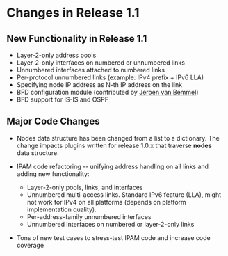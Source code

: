 # Changes in Release 1.1

## New Functionality in Release 1.1

* Layer-2-only address pools
* Layer-2-only interfaces on numbered or unnumbered links
* Unnumbered interfaces attached to numbered links
* Per-protocol unnumbered links (example: IPv4 prefix + IPv6 LLA)
* Specifying node IP address as N-th IP address on the link
* BFD configuration module (contributed by [Jeroen van Bemmel](https://github.com/jbemmel))
* BFD support for IS-IS and OSPF

## Major Code Changes

* Nodes data structure has been changed from a list to a dictionary. The change impacts plugins written for release 1.0.x that traverse **nodes** data structure.
* IPAM code refactoring -- unifying address handling on all links and adding new functionality:

	* Layer-2-only pools, links, and interfaces
	* Unnumbered multi-access links. Standard IPv6 feature (LLA), might not work for IPv4 on all platforms (depends on platform implementation quality).
	* Per-address-family unnumbered interfaces
	* Unnumbered interfaces on numbered or layer-2-only links

* Tons of new test cases to stress-test IPAM code and increase code coverage
